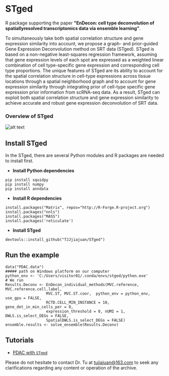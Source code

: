 # STged
R package supporting the paper **"EnDecon: cell type deconvolution of spatiallyresolved transcriptomics data via ensemble learning"**. 

To simultaneously take both spatial correlation structure and gene expression similarity into account, we propose a graph- and prior-guided Gene Expression Deconvolution method on SRT data (STged).
STged is based on a non-negative least-squares regression framework, assuming that gene expression levels of each spot are expressed as a weighted linear combination of cell type-specific 
gene expression and corresponding cell type proportions. The unique features of STged are its ability to account for the spatial correlation structure in cell-type expressions across tissue locations 
through a spatial neighborhood graph and to account for gene expression similarity through integrating prior of cell-type specific gene expression prior information from scRNA-seq data.  As a result, 
STged can exploit both spatial correlation structure and gene expression similarity to achieve accurate and robust gene expression deconvolution of SRT data.

### Overview of STged
![alt
text](https://github.com/TJJjiajuan/STged/blob/main/docs/STged_mian.PNG?raw=true)

## Install STged
In the STged, there are several Python modules and R packages are needed to install first.
-   **Install Python dependencies**
``` buildoutcfg
pip install squidpy
pip install numpy
pip install anndata
```

-   **Install R dependencies**
``` buildoutcfg
install.packages("Matrix", repos="http://R-Forge.R-project.org")
install.packages("nnls")
install.packages("MASS")
install.packages('reticulate')
```

-   **Install STged**
``` buildoutcfg
devtools::install_github("TJJjiajuan/STged")
```

## Run the example
``` buildoutcfg
data("PDAC.data")
##### path on Windows platform on our computer
python_env <- 'C:/Users/visitor01/.conda/envs/stged/python.exe'
# We run
Results.Deconv <- EnDecon_individual_methods(MVC.reference, MVC.reference.cell.label,
                  MVC.ST, MVC.ST.coor,  python_env = python_env, use_gpu = FALSE,
                  RCTD.CELL_MIN_INSTANCE = 10, gene_det_in_min_cells_per = 0,
                  expression_threshold = 0, nUMI = 1, DWLS.is_select_DEGs = FALSE,
                  SpatialDWLS.is_select_DEGs = FALSE)
ensemble.results <- solve_ensemble(Results.Deconv)
```
## Tutorials
- [PDAC with `STged`](https://github.com/TJJjiajuan/STged/blob/main/docs/Demo_STged_PDAC.html)
  
Please do not hesitate to contact Dr. Tu at tujiajuan@163.com
to seek any clarifications regarding any content or operation of the
archive.
